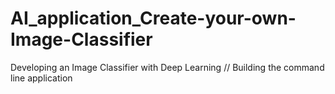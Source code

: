 # AI_application_Create-your-own-Image-Classifier
Developing an Image Classifier with Deep Learning // Building the command line application
